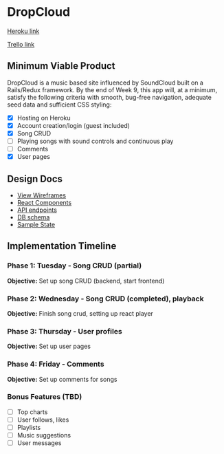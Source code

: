 # DropCloud

[Heroku link][heroku]

[Trello link][trello]

[heroku]: https://thisisdropcloud.herokuapp.com/
[trello]: https://trello.com/b/HZxZWNIR/dropcloud

## Minimum Viable Product

DropCloud is a music based site influenced by SoundCloud built on a Rails/Redux framework. By the end of Week 9, this app will, at a minimum, satisfy the
following criteria with smooth, bug-free navigation, adequate seed data and
sufficient CSS styling:

- [x] Hosting on Heroku
- [x] Account creation/login (guest included)
- [X] Song CRUD
- [ ] Playing songs with sound controls and continuous play
- [ ] Comments
- [x] User pages

## Design Docs
* [View Wireframes][wireframes]
* [React Components][components]
* [API endpoints][api-endpoints]
* [DB schema][schema]
* [Sample State][sample-state]

[wireframes]: wireframes
[components]: component-hierarchy.md
[sample-state]: sample-state.md
[api-endpoints]: api-endpoints.md
[schema]: schema.md

## Implementation Timeline

### Phase 1: Tuesday - Song CRUD (partial)

**Objective:** Set up song CRUD (backend, start frontend)

### Phase 2: Wednesday - Song CRUD (completed), playback
**Objective:** Finish song crud, setting up react player

### Phase 3: Thursday - User profiles
**Objective:** Set up user pages

### Phase 4: Friday - Comments
**Objective:** Set up comments for songs


### Bonus Features (TBD)
- [ ] Top charts
- [ ] User follows, likes
- [ ] Playlists
- [ ] Music suggestions
- [ ] User messages
